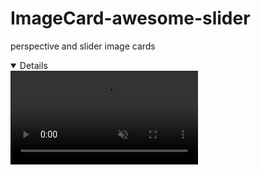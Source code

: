 # ImageCard-awesome-slider
perspective and slider image cards

<details open>
  <video src="https://user-images.githubusercontent.com/98836519/179134405-a52d204d-ff1a-4e7c-9073-d7733801a45e.mp4" data-canonical-src="https://user-images.githubusercontent.com/98836519/173416368-8123bb4c-a893-4fa6-90c6-8b773b0f894f.mp4" controls="controls" autoplay muted="muted" class="d-block rounded-bottom-2 border-top width-fit" style="max-width:440px !important;" >

    </details>
  




